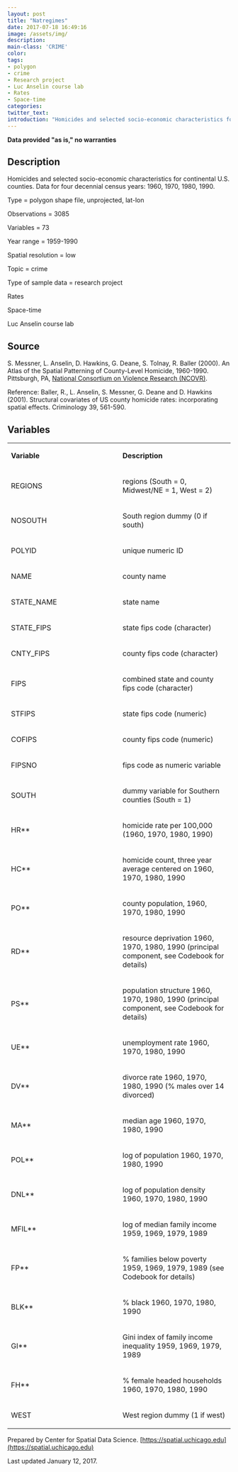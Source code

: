```yaml
---
layout: post
title: "Natregimes"
date: 2017-07-18 16:49:16
image: /assets/img/
description:
main-class: 'CRIME'
color:
tags:
- polygon
- crime
- Research project
- Luc Anselin course lab
- Rates
- Space-time
categories:
twitter_text:
introduction: "Homicides and selected socio-economic characteristics for continental U.S. counties. Data for four decennial census years: 1960, 1970, 1980, 1990."
---
```

**Data provided "as is," no warranties**


**Description**
---------------

Homicides and selected socio-economic characteristics for continental U.S. counties. Data for four decennial census years: 1960, 1970, 1980, 1990.



Type = polygon shape file, unprojected, lat-lon

Observations = 3085

Variables = 73

Year range = 1959-1990

Spatial resolution = low

Topic = crime

Type of sample data = research project

Rates

Space-time

Luc Anselin course lab

**Source**
----------

S. Messner, L. Anselin, D. Hawkins, G. Deane, S. Tolnay, R. Baller (2000). An Atlas of the Spatial Patterning of County-Level Homicide, 1960-1990. Pittsburgh, PA, [National Consortium on Violence Research (NCOVR)](http://www.ncovr.heinz.cmu.edu/).

Reference: Baller, R., L. Anselin, S. Messner, G. Deane and D. Hawkins (2001). Structural covariates of US county homicide rates: incorporating spatial effects. Criminology 39, 561-590.

**Variables**
-------------

<table>
<col width="50%" />
<col width="50%" />
<tbody>
<tr class="odd">
<td align="left"><p><strong>Variable</strong></p></td>
<td align="left"><p><strong>Description</strong></p></td>
</tr>
<tr class="even">
<td align="left"><p>REGIONS</p></td>
<td align="left"><p>regions (South = 0, Midwest/NE = 1, West = 2)</p></td>
</tr>
<tr class="odd">
<td align="left"><p>NOSOUTH</p></td>
<td align="left"><p>South region dummy (0 if south)</p></td>
</tr>
<tr class="even">
<td align="left"><p>POLYID</p></td>
<td align="left"><p>unique numeric ID</p></td>
</tr>
<tr class="odd">
<td align="left"><p>NAME</p></td>
<td align="left"><p>county name</p></td>
</tr>
<tr class="even">
<td align="left"><p>STATE_NAME</p></td>
<td align="left"><p>state name</p></td>
</tr>
<tr class="odd">
<td align="left"><p>STATE_FIPS</p></td>
<td align="left"><p>state fips code (character)</p></td>
</tr>
<tr class="even">
<td align="left"><p>CNTY_FIPS</p></td>
<td align="left"><p>county fips code (character)</p></td>
</tr>
<tr class="odd">
<td align="left"><p>FIPS</p></td>
<td align="left"><p>combined state and county fips code (character)</p></td>
</tr>
<tr class="even">
<td align="left"><p>STFIPS</p></td>
<td align="left"><p>state fips code (numeric)</p></td>
</tr>
<tr class="odd">
<td align="left"><p>COFIPS</p></td>
<td align="left"><p>county fips code (numeric)</p></td>
</tr>
<tr class="even">
<td align="left"><p>FIPSNO</p></td>
<td align="left"><p>fips code as numeric variable</p></td>
</tr>
<tr class="odd">
<td align="left"><p>SOUTH</p></td>
<td align="left"><p>dummy variable for Southern counties (South = 1)</p></td>
</tr>
<tr class="even">
<td align="left"><p>HR**</p></td>
<td align="left"><p>homicide rate per 100,000 (1960, 1970, 1980, 1990)</p></td>
</tr>
<tr class="odd">
<td align="left"><p>HC**</p></td>
<td align="left"><p>homicide count, three year average centered on 1960, 1970, 1980, 1990</p></td>
</tr>
<tr class="even">
<td align="left"><p>PO**</p></td>
<td align="left"><p>county population, 1960, 1970, 1980, 1990</p></td>
</tr>
<tr class="odd">
<td align="left"><p>RD**</p></td>
<td align="left"><p>resource deprivation 1960, 1970, 1980, 1990 (principal component, see Codebook for details)</p></td>
</tr>
<tr class="even">
<td align="left"><p>PS**</p></td>
<td align="left"><p>population structure 1960, 1970, 1980, 1990 (principal component, see Codebook for details)</p></td>
</tr>
<tr class="odd">
<td align="left"><p>UE**</p></td>
<td align="left"><p>unemployment rate 1960, 1970, 1980, 1990</p></td>
</tr>
<tr class="even">
<td align="left"><p>DV**</p></td>
<td align="left"><p>divorce rate 1960, 1970, 1980, 1990 (% males over 14 divorced)</p></td>
</tr>
<tr class="odd">
<td align="left"><p>MA**</p></td>
<td align="left"><p>median age 1960, 1970, 1980, 1990</p></td>
</tr>
<tr class="even">
<td align="left"><p>POL**</p></td>
<td align="left"><p>log of population 1960, 1970, 1980, 1990</p></td>
</tr>
<tr class="odd">
<td align="left"><p>DNL**</p></td>
<td align="left"><p>log of population density 1960, 1970, 1980, 1990</p></td>
</tr>
<tr class="even">
<td align="left"><p>MFIL**</p></td>
<td align="left"><p>log of median family income 1959, 1969, 1979, 1989</p></td>
</tr>
<tr class="odd">
<td align="left"><p>FP**</p></td>
<td align="left"><p>% families below poverty 1959, 1969, 1979, 1989 (see Codebook for details)</p></td>
</tr>
<tr class="even">
<td align="left"><p>BLK**</p></td>
<td align="left"><p>% black 1960, 1970, 1980, 1990</p></td>
</tr>
<tr class="odd">
<td align="left"><p>GI**</p></td>
<td align="left"><p>Gini index of family income inequality 1959, 1969, 1979, 1989</p></td>
</tr>
<tr class="even">
<td align="left"><p>FH**</p></td>
<td align="left"><p>% female headed households 1960, 1970, 1980, 1990</p></td>
</tr>
<tr class="odd">
<td align="left"><p>WEST</p></td>
<td align="left"><p>West region dummy (1 if west)</p></td>
</tr>
</tbody>
</table>

Prepared by Center for Spatial Data Science. [https://spatial.uchicago.edu](https://spatial.uchicago.edu)

Last updated January 12, 2017.
